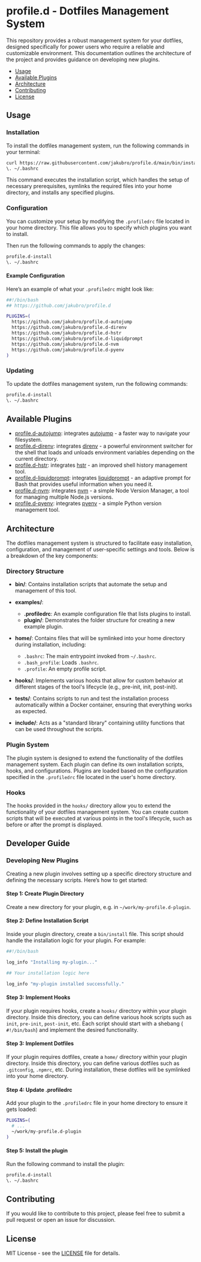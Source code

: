 # profile.d - Dotfiles Management System

This repository provides a robust management system for your dotfiles, designed specifically for power users who require
a reliable and customizable environment. This documentation outlines the architecture of the project and provides
guidance on developing new plugins.

* [Usage](#usage)
* [Available Plugins](#available-plugins)
* [Architecture](#architecture)
* [Contributing](#contributing)
* [License](#license)

## Usage

### Installation

To install the dotfiles management system, run the following commands in your terminal:

```bash
curl https://raw.githubusercontent.com/jakubro/profile.d/main/bin/install | /bin/bash
\. ~/.bashrc
```

This command executes the installation script, which handles the setup of necessary prerequisites, symlinks the required
files into your home directory, and installs any specified plugins.

### Configuration

You can customize your setup by modifying the `.profiledrc` file located in your home directory. This file allows you to
specify which plugins you want to install.

Then run the following commands to apply the changes:

```bash
profile.d-install
\. ~/.bashrc
```

#### Example Configuration

Here’s an example of what your `.profiledrc` might look like:

```bash
##!/bin/bash
## https://github.com/jakubro/profile.d

PLUGINS=(
  https://github.com/jakubro/profile.d-autojump
  https://github.com/jakubro/profile.d-direnv
  https://github.com/jakubro/profile.d-hstr
  https://github.com/jakubro/profile.d-liquidprompt
  https://github.com/jakubro/profile.d-nvm
  https://github.com/jakubro/profile.d-pyenv
)
```

### Updating

To update the dotfiles management system, run the following commands:

```bash
profile.d-install
\. ~/.bashrc
```

## Available Plugins

* [profile.d-autojump](https://github.com/jakubro/profile.d-autojump):
  integrates [autojump](https://github.com/wting/autojump) - a faster way to navigate your filesystem.
* [profile.d-direnv](https://github.com/jakubro/profile.d-direnv):
  integrates [direnv](https://direnv.net/) - a powerful environment switcher for the shell that loads and unloads
  environment variables depending on the current directory.
* [profile.d-hstr](https://github.com/jakubro/profile.d-hstr):
  integrates [hstr](https://github.com/dvorka/hstr) - an improved shell history management tool.
* [profile.d-liquidprompt](https://github.com/jakubro/profile.d-liquidprompt):
  integrates [liquidprompt](https://github.com/nojhan/liquidprompt) - an adaptive prompt for Bash that provides useful
  information when you need it.
* [profile.d-nvm](https://github.com/jakubro/profile.d-nvm):
  integrates [nvm](https://github.com/nvm-sh/nvm) - a simple Node Version Manager, a tool for managing multiple Node.js
  versions.
* [profile.d-pyenv](https://github.com/jakubro/profile.d-pyenv):
  integrates [pyenv](https://github.com/pyenv/pyenv) - a simple Python version management tool.

## Architecture

The dotfiles management system is structured to facilitate easy installation, configuration, and management of
user-specific settings and tools. Below is a breakdown of the key components:

### Directory Structure

- **bin/**: Contains installation scripts that automate the setup and management of this tool.

- **examples/**:
    - **.profiledrc**: An example configuration file that lists plugins to install.
    - **plugin/**: Demonstrates the folder structure for creating a new example plugin.

- **home/**: Contains files that will be symlinked into your home directory during installation, including:
    - `.bashrc`: The main entrypoint invoked from `~/.bashrc`.
    - `.bash_profile`: Loads `.bashrc`.
    - `.profile`: An empty profile script.

- **hooks/**: Implements various hooks that allow for custom behavior at different stages of the tool's lifecycle (e.g.,
  pre-init, init, post-init).

- **tests/**: Contains scripts to run and test the installation process automatically within a Docker container,
  ensuring that everything works as expected.

- **include/**: Acts as a "standard library" containing utility functions that can be used throughout the scripts.

### Plugin System

The plugin system is designed to extend the functionality of the dotfiles management system. Each plugin can define its
own installation scripts, hooks, and configurations. Plugins are loaded based on the configuration specified in the
`.profiledrc` file located in the user's home directory.

### Hooks

The hooks provided in the `hooks/` directory allow you to extend the functionality of your dotfiles management system.
You can create custom scripts that will be executed at various points in the tool's lifecycle, such as before or after
the prompt is displayed.

## Developer Guide

### Developing New Plugins

Creating a new plugin involves setting up a specific directory structure and defining the necessary scripts. Here’s how
to get started:

#### Step 1: Create Plugin Directory

Create a new directory for your plugin, e.g. in `~/work/my-profile.d-plugin`.

#### Step 2: Define Installation Script

Inside your plugin directory, create a `bin/install` file. This script should handle the installation logic for your
plugin. For example:

```bash
##!/bin/bash

log_info "Installing my-plugin..."

## Your installation logic here

log_info "my-plugin installed successfully."
```

#### Step 3: Implement Hooks

If your plugin requires hooks, create a `hooks/` directory within your plugin directory. Inside this directory, you can
define various hook scripts such as `init`, `pre-init`, `post-init`, etc. Each script should start with a shebang (
`#!/bin/bash`) and implement the desired functionality.

#### Step 3: Implement Dotfiles

If your plugin requires dotfiles, create a `home/` directory within your plugin directory. Inside this directory, you
can define various dotfiles such as `.gitconfig`, `.npmrc`, etc. During installation, these dotfiles will be symlinked
into your home directory.

#### Step 4: Update .profiledrc

Add your plugin to the `.profiledrc` file in your home directory to ensure it gets loaded:

```bash
PLUGINS=(
  # ...
  ~/work/my-profile.d-plugin
)
```

#### Step 5: Install the plugin

Run the following command to install the plugin:

```bash
profile.d-install
\. ~/.bashrc
```

## Contributing

If you would like to contribute to this project, please feel free to submit a pull request or open an issue for
discussion.

## License

MIT License - see the [LICENSE](LICENSE) file for details.
